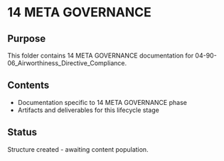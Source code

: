 # 14 META GOVERNANCE

## Purpose
This folder contains 14 META GOVERNANCE documentation for 04-90-06_Airworthiness_Directive_Compliance.

## Contents
- Documentation specific to 14 META GOVERNANCE phase
- Artifacts and deliverables for this lifecycle stage

## Status
Structure created - awaiting content population.

